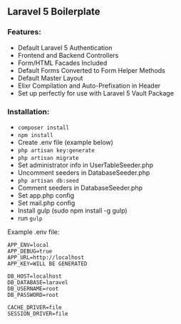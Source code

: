 ## Laravel 5 Boilerplate

### Features:

- Default Laravel 5 Authentication
- Frontend and Backend Controllers
- Form/HTML Facades Included
- Default Forms Converted to Form Helper Methods
- Default Master Layout
- Elixr Compilation and Auto-Prefixation in Header
- Set up perfectly for use with Laravel 5 Vault Package

### Installation:

- `composer install`
- `npm install`
- Create .env file (example below)
- `php artisan key:generate`
- `php artisan migrate`
- Set administrator info in UserTableSeeder.php
- Uncomment seeders in DatabaseSeeder.php
- `php artisan db:seed`
- Comment seeders in DatabaseSeeder.php
- Set app.php config
- Set mail.php config
- Install gulp (sudo npm install -g gulp)
- run `gulp`

Example .env file:

    APP_ENV=local
    APP_DEBUG=true
    APP_URL=http://localhost
    APP_KEY=WILL BE GENERATED
    
    DB_HOST=localhost
    DB_DATABASE=laravel
    DB_USERNAME=root
    DB_PASSWORD=root
    
    CACHE_DRIVER=file
    SESSION_DRIVER=file